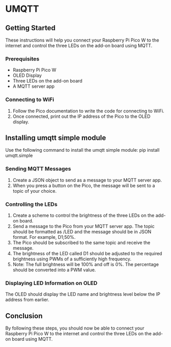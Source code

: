 # UMQTT
## Getting Started
These instructions will help you connect your Raspberry Pi Pico W to the internet and control the three LEDs on the add-on board using MQTT.

### Prerequisites
* Raspberry Pi Pico W
* OLED Display
* Three LEDs on the add-on board
* A MQTT server app
### Connecting to WiFi
1. Follow the Pico documentation to write the code for connecting to WiFi.
2. Once connected, print out the IP address of the Pico to the OLED display.
## Installing umqtt simple module
Use the following command to install the umqtt simple module:
pip install umqtt.simple
### Sending MQTT Messages
1. Create a JSON object to send as a message to your MQTT server app.
2. When you press a button on the Pico, the message will be sent to a topic of your choice.
### Controlling the LEDs
1. Create a scheme to control the brightness of the three LEDs on the add-on board.
2. Send a message to the Pico from your MQTT server app. The topic should be formatted as <something unique>/LED and the message should be in JSON format. For example, D1;50%.
3. The Pico should be subscribed to the same topic and receive the message.
4. The brightness of the LED called D1 should be adjusted to the required brightness using PWMs of a sufficiently high frequency.
5. Note: The full brightness will be 100% and off is 0%. The percentage should be converted into a PWM value.
### Displaying LED Information on OLED
The OLED should display the LED name and brightness level below the IP address from earlier.

## Conclusion
By following these steps, you should now be able to connect your Raspberry Pi Pico W to the internet and control the three LEDs on the add-on board using MQTT.
